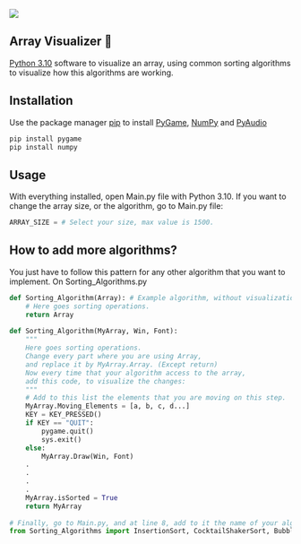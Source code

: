 ![](./Logo.png)
## Array Visualizer 🍭
[Python 3.10](https://www.python.org/) software to visualize an array, using common sorting algorithms to visualize how this algorithms are working.
## Installation

Use the package manager [pip](https://pip.pypa.io/en/stable/) to install [PyGame](https://www.pygame.org/news), [NumPy](https://numpy.org/) and [PyAudio](https://pypi.org/project/PyAudio/)

```bash
pip install pygame
pip install numpy
```

## Usage
With everything installed, open Main.py file with Python 3.10.
If you want to change the array size, or the algorithm, go to Main.py file:
```python
ARRAY_SIZE = # Select your size, max value is 1500.
```


## How to add more algorithms?
You just have to follow this pattern for any other algorithm that you want to implement.
On Sorting_Algorithms.py
```python
def Sorting_Algorithm(Array): # Example algorithm, without visualization.
    # Here goes sorting operations.
    return Array
    
def Sorting_Algorithm(MyArray, Win, Font):
    """
    Here goes sorting operations.
    Change every part where you are using Array, 
    and replace it by MyArray.Array. (Except return)
    Now every time that your algorithm access to the array, 
    add this code, to visualize the changes:
    """
    # Add to this list the elements that you are moving on this step.
    MyArray.Moving_Elements = [a, b, c, d...]
    KEY = KEY_PRESSED()
    if KEY == "QUIT":
        pygame.quit()
        sys.exit()
    else:
        MyArray.Draw(Win, Font)
    .
    .
    .
    .
    MyArray.isSorted = True
    return MyArray
    
# Finally, go to Main.py, and at line 8, add to it the name of your algoritm.
from Sorting_Algorithms import InsertionSort, CocktailShakerSort, BubbleSort, TimSort
```
